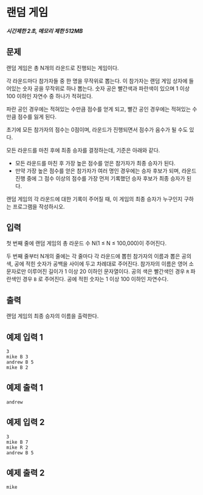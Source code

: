 # 랜덤 게임

##### 시간제한 2초, 메모리 제한 512MB

## 문제

랜덤 게임은 총 N개의 라운드로 진행되는 게임이다.

각 라운드마다 참가자들 중 한 명을 무작위로 뽑는다. 이 참가자는 랜덤 게임 상자에 들어있는 숫자 공을 무작위로 하나 뽑는다. 숫자 공은 빨간색과 파란색이 있으며 1 이상 100 이하인 자연수 중 하나가 적혀있다.

파란 공인 경우에는 적혀있는 수만큼 점수를 얻게 되고, 빨간 공인 경우에는 적혀있는 수만큼 점수를 잃게 된다.

초기에 모든 참가자의 점수는 0점이며, 라운드가 진행되면서 점수가 음수가 될 수도 있다.

모든 라운드를 마친 후에 최종 승자를 결정하는데, 기준은 아래와 같다.

- 모든 라운드를 마친 후 가장 높은 점수를 얻은 참가자가 최종 승자가 된다.
- 만약 가장 높은 점수를 얻은 참가자가 여러 명인 경우에는 승자 후보가 되며, 라운드 진행 중에 그 점수 이상의 점수를 가장 먼저 기록했던 승자 후보가 최종 승자가 된다.

랜덤 게임의 각 라운드에 대한 기록이 주어질 때, 이 게임의 최종 승자가 누구인지 구하는 프로그램을 작성하시오.



## 입력

첫 번째 줄에 랜덤 게임의 총 라운드 수 N(1 ≤ N ≤ 100,000)이 주어진다.

두 번째 줄부터 N개의 줄에는 각 줄마다 각 라운드에 뽑힌 참가자의 이름과 뽑은 공의 색, 공에 적힌 숫자가 공백을 사이에 두고 차례대로 주어진다. 참가자의 이름은 영어 소문자로만 이루어진 길이가 1 이상 20 이하인 문자열이다. 공의 색은 빨간색인 경우 `R` 파란색인 경우 `B` 로 주어진다. 공에 적힌 숫자는 1 이상 100 이하인 자연수다.




## 출력

랜덤 게임의 최종 승자의 이름을 출력한다.



## 예제 입력 1

```
3
mike B 3
andrew B 5
mike B 2
```



## 예제 출력 1

```
andrew
```



## 예제 입력 2

```
3
mike B 7
mike R 2
andrew B 5
```



## 예제 출력 2

```
mike
```


